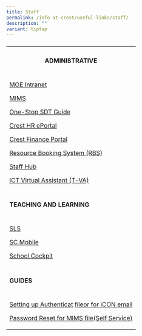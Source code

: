 ```yaml
---
title: Staff
permalink: /info-at-crest/useful-links/staff/
description: ""
variant: tiptap
---
```

<h3></h3>
<table style="minWidth: 25px">
<colgroup>
<col>
</colgroup>
<tbody>
<tr>
<th rowspan="1" colspan="1">
<h4><strong>ADMINISTRATIVE</strong></h4>
</th>
</tr>
<tr>
<td rowspan="1" colspan="1">
<p><a href="http://intranet.moe.gov.sg/" rel="noopener noreferrer nofollow" target="_blank">MOE Intranet</a>
</p>
<p><a href="https://idp.mims.moe.gov.sg/nidp/app/login" rel="noopener noreferrer nofollow" target="_blank">MIMS</a>
</p>
<p><a href="https://docs.google.com/presentation/d/1H2Z0g1IX_xdJb-VsGxnpp6yidrK_2481HbnG9GOHGdg/present?pli=1&amp;slide=id.p" rel="noopener noreferrer nofollow" target="_blank">One-Stop SDT Guide</a>
</p>
<p><a href="http://10.175.104.144/eportal/" rel="noopener noreferrer nofollow" target="_blank">Crest HR ePortal</a>
</p>
<p><a href="http://10.175.104.143:8080/ess/web/ess/login" rel="noopener noreferrer nofollow" target="_blank">Crest Finance Portal</a>
</p>
<p><a href="https://rbs.avero-tech.com/" rel="noopener noreferrer nofollow" target="_blank">Resource Booking System (RBS)</a>
</p>
<p><a href="https://sites.google.com/crestsec.edu.sg/staffhub/" rel="noopener noreferrer nofollow" target="_blank">Staff Hub</a>
</p>
<p><a href="https://sites.google.com/crestsec.edu.sg/ict/home" rel="noopener noreferrer nofollow" target="_blank">ICT Virtual Assistant (T-VA)</a>
</p>
<p></p>
</td>
</tr>
<tr>
<td rowspan="1" colspan="1">
<h4><strong>TEACHING AND LEARNING</strong></h4>
</td>
</tr>
<tr>
<td rowspan="1" colspan="1">
<p><a href="https://vle.learning.moe.edu.sg/login" rel="noopener noreferrer nofollow" target="_blank">SLS</a>
</p>
<p><a href="https://scmobile.moe.edu.sg/login" rel="noopener noreferrer nofollow" target="_blank">SC Mobile</a>
</p>
<p><a href="https://schoolcockpit.moe.gov.sg/" rel="noopener noreferrer nofollow" target="_blank">School Cockpit</a>
</p>
<p></p>
</td>
</tr>
<tr>
<td rowspan="1" colspan="1">
<h4><strong>GUIDES</strong></h4>
</td>
</tr>
<tr>
<td rowspan="1" colspan="1">
<p><a href="/files/Guides/icon_setup.pdf" rel="noopener noreferrer nofollow" target="_blank">Setting up Authenticat</a>
<a href="/files/icon_setup.pdf" rel="noopener noreferrer nofollow" target="_blank">file</a><a href="/files/Guides/icon_setup.pdf" rel="noopener noreferrer nofollow" target="_blank">or for iCON email</a>
</p>
<p><a href="/files/guides/mims_sspr_guide.pdf" rel="noopener noreferrer nofollow" target="_blank">Password Reset for MIMS </a>
<a href="/files/mims_sspr_guide.pdf" rel="noopener noreferrer nofollow" target="_blank">file</a><a href="/files/guides/mims_sspr_guide.pdf" rel="noopener noreferrer nofollow" target="_blank">(Self Service)</a>
</p>
</td>
</tr>
</tbody>
</table>
<p></p>